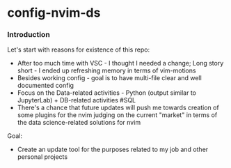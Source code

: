# config-nvim-ds

### Introduction

Let's start with reasons for existence of this repo:

* After too much time with VSC - I thought I needed a change; Long story short - I ended up refreshing memory in terms of vim-motions
* Besides working config - goal is to have multi-file clear and well documented config
* Focus on the Data-related activities - Python (output similar to JupyterLab) + DB-related activities #SQL
* There's a chance that future updates will push me towards creation of some plugins for the nvim judging on the current "market" in terms of the data science-related solutions for nvim

Goal:

* Create an update tool for the purposes related to my job and other personal projects


